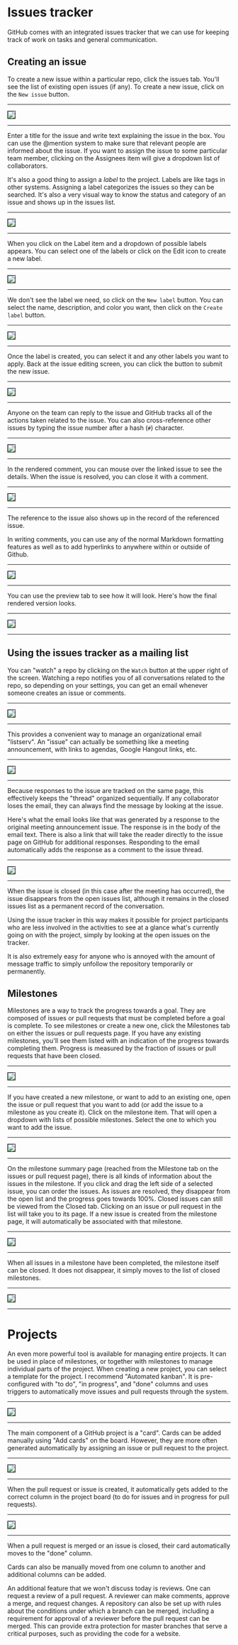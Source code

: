 
# Issues tracker

GitHub comes with an integrated issues tracker that we can use for keeping track of work on tasks and general communication.

## Creating an issue

To create a new issue within a particular repo, click the issues tab.  You'll see the list of existing open issues (if any).  To create a new issue, click on the `New issue` button.

---------
<img src="images/issues-list.png" style="border:1px solid black">

---------

Enter a title for the issue and write text explaining the issue in the box.  You  can use the @mention system to make sure that relevant people are informed about the issue.  If you want to assign the issue to some particular team member, clicking on the Assignees item will give a dropdown list of collaborators.  

It's also a good thing to assign a *label* to the project.  Labels are like tags in other systems.  Assigning a label categorizes the issues so they can be searched.  It's also a very visual way to know the status and category of an issue and shows up in the issues list.

------
<img src="images/start-issue.png" style="border:1px solid black">

-----

When you click on the Label item and a dropdown of possible labels appears.  You can select one of the labels or click on the Edit icon to create a new label.

-----
<img src="images/select-label.png" style="border:1px solid black">

-------

We don't see the label we need, so click on the `New label` button.  You can select the name, description, and color you want, then click on the `Create label` button.  

-----
<img src="images/new-label.png" style="border:1px solid black">

-----

Once the label is created, you can select it and any other labels you want to apply.  Back at the issue editing screen, you can click the button to submit the new issue.

-----
<img src="images/submit-issue.png" style="border:1px solid black">

------

Anyone on the team can reply to the issue and GitHub tracks all of the actions taken related to the issue.  You can also cross-reference other issues by typing the issue number after a hash (`#`) character.  

-----
<img src="images/mention-issue.png" style="border:1px solid black">

-----

In the rendered comment, you can mouse over the linked issue to see the details.  When the issue is resolved, you can close it with a comment.  

------
<img src="images/view-related-issue.png" style="border:1px solid black">

-----

The reference to the issue also shows up in the record of the referenced issue.  

In writing comments, you can use any of the normal Markdown formatting features as well as to add hyperlinks to anywhere within or outside of Github.

-----
<img src="images/link-in-comment.png" style="border:1px solid black">

-----

You can use the preview tab to see how it will look.  Here's how the final rendered version looks.

-----
<img src="images/rendered-markdown.png" style="border:1px solid black">

------

## Using the issues tracker as a mailing list

You can "watch" a repo by clicking on the `Watch` button at the upper right of the screen.  Watching a repo notifies you of all conversations related to the repo, so depending on your settings, you can get an email whenever someone creates an issue or comments.

-----
<img src="images/watch-repo.png" style="border:1px solid black">

------

This provides a convenient way to manage an organizational email "listserv". An "issue" can actually be something like a meeting announcement, with links to agendas, Google Hangout links, etc.  

-----
<img src="images/meeting.png" style="border:1px solid black">

------

 Because responses to the issue are tracked on the same page, this effectively keeps the "thread" organized sequentially.  If any collaborator loses the email, they can always find the message by looking at the issue.  

 Here's what the email looks like that was generated by a response to the original meeting announcement issue.  The response is in the body of the email text.  There is also a link that will take the reader directly to the issue page on GitHub for additional responses.  Responding to the email automatically adds the response as a comment to the issue thread.  

 -----
 <img src="images/email-meeting.png" style="border:1px solid black">

 ------

When the issue is closed (in this case after the meeting has occurred), the issue disappears from the open issues list, although it remains in the closed issues list as a permanent record of the conversation.  

Using the issue tracker in this way makes it possible for project participants who are less involved in the activities to see at a glance what's currently going on with the project, simply by looking at the open issues on the tracker.

It is also extremely easy for anyone who is annoyed with the amount of message traffic to simply unfollow the repository temporarily or permanently.

## Milestones

Milestones are a way to track the progress towards a goal.  They are composed of issues or pull requests that must be completed before a goal is complete.  To see milestones or create a new one, click the Milestones tab on either the issues or pull requests page.  If you have any existing milestones, you'll see them listed with an indication of the progress towards completing them.  Progress is measured by the fraction of issues or pull requests that have been closed.

-----
<img src="images/milestone-menu.png" style="border:1px solid black">

------

If you have created a new milestone, or want to add to an existing one, open the issue or pull request that you want to add (or add the issue to a milestone as you create it).  Click on the milestone item.  That will open a dropdown with lists of possible milestones.  Select the one to which you want to add the issue.

-----
<img src="images/add-to-milestone.png" style="border:1px solid black">

------

On the milestone summary page (reached from the Milestone tab on the issues or pull request page), there is all kinds of information about the issues in the milestone.  If you click and drag the left side of a selected issue, you can order the issues.  As issues are resolved, they disappear from the open list and the progress goes towards 100%.  Closed issues can still be viewed from the Closed tab. Clicking on an issue or pull request in the list will take you to its page. If a new issue is created from the milestone page, it will automatically be associated with that milestone.

-----
<img src="images/milestone-summary.png" style="border:1px solid black">

------

When all issues in a milestone have been completed, the milestone itself can be closed.  It does not disappear, it simply moves to the list of closed milestones.


-----
<img src="images/closing-milestone.png" style="border:1px solid black">

------

# Projects

An even more powerful tool is available for managing entire projects.  It can be used in place of milestones, or together with milestones to manage individual parts of the project.  When creating a new project, you can select a template for the project.  I recommend "Automated kanban".  It is pre-configured with "to do", "in progress", and "done" columns and uses triggers to automatically move issues and pull requests through the system.  

-----
<img src="images/project-board.png" style="border:1px solid black">

------

The main component of a GitHub project is a "card".  Cards can be added manually using "Add cards" on the board.  However, they are more often generated automatically by assigning an issue or pull request to the project.  

-----
<img src="images/pull-request-to-project.png" style="border:1px solid black">

------

When the pull request or issue is created, it automatically gets added to the correct column in the project board (to do for issues and in progress for pull requests).

-----
<img src="images/automatic-add-to-project.png" style="border:1px solid black">

------

When a pull request is merged or an issue is closed, their card automatically moves to the "done" column.

Cards can also be manually moved from one column to another and additional columns can be added.

An additional feature that we won't discuss today is reviews.  One can request a review of a pull request.  A reviewer can make comments, approve a merge, and request changes. A repository can also be set up with rules about the conditions under which a branch can be merged, including a requirement for approval of a reviewer before the pull request can be merged. This can provide extra protection for master branches that serve a critical purposes, such as providing the code for a website.
